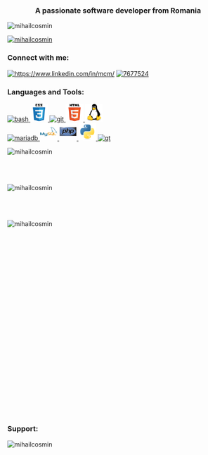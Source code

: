<h3 align="center">A passionate software developer from Romania</h3>

<p align="left"> <img src="https://komarev.com/ghpvc/?username=mihailcosmin&label=Profile%20views&color=0e75b6&style=flat" alt="mihailcosmin" /> </p>

<p align="left"> <a href="https://github.com/ryo-ma/github-profile-trophy"><img src="https://github-profile-trophy.vercel.app/?username=mihailcosmin&theme=matrix" alt="mihailcosmin" /></a> </p>

<h3 align="left">Connect with me:</h3>
<p align="left">
<a href="https://www.linkedin.com/in/mcm/" target="blank"><img align="center" src="https://raw.githubusercontent.com/rahuldkjain/github-profile-readme-generator/master/src/images/icons/Social/linked-in-alt.svg" alt="https://www.linkedin.com/in/mcm/" height="30" width="40" /></a>
<a href="https://stackoverflow.com/users/7677524" target="blank"><img align="center" src="https://raw.githubusercontent.com/rahuldkjain/github-profile-readme-generator/master/src/images/icons/Social/stack-overflow.svg" alt="7677524" height="30" width="40" /></a>
</p>

<h3 align="left">Languages and Tools:</h3>
<p align="left"> <a href="https://www.gnu.org/software/bash/" target="_blank"> <img src="https://www.vectorlogo.zone/logos/gnu_bash/gnu_bash-icon.svg" alt="bash" width="40" height="40"/> </a> <a href="https://www.w3schools.com/css/" target="_blank"> <img src="https://raw.githubusercontent.com/devicons/devicon/master/icons/css3/css3-original-wordmark.svg" alt="css3" width="40" height="40"/> </a> <a href="https://git-scm.com/" target="_blank"> <img src="https://www.vectorlogo.zone/logos/git-scm/git-scm-icon.svg" alt="git" width="40" height="40"/> </a> <a href="https://www.w3.org/html/" target="_blank"> <img src="https://raw.githubusercontent.com/devicons/devicon/master/icons/html5/html5-original-wordmark.svg" alt="html5" width="40" height="40"/> </a> <a href="https://www.linux.org/" target="_blank"> <img src="https://raw.githubusercontent.com/devicons/devicon/master/icons/linux/linux-original.svg" alt="linux" width="40" height="40"/> </a> <br>  <a href="https://mariadb.org/" target="_blank"> <img src="https://www.vectorlogo.zone/logos/mariadb/mariadb-icon.svg" alt="mariadb" width="40" height="40"/> </a> <a href="https://www.mysql.com/" target="_blank"> <img src="https://raw.githubusercontent.com/devicons/devicon/master/icons/mysql/mysql-original-wordmark.svg" alt="mysql" width="40" height="40"/> </a> <a href="https://www.php.net" target="_blank"> <img src="https://raw.githubusercontent.com/devicons/devicon/master/icons/php/php-original.svg" alt="php" width="40" height="40"/> </a> <a href="https://www.python.org" target="_blank"> <img src="https://raw.githubusercontent.com/devicons/devicon/master/icons/python/python-original.svg" alt="python" width="40" height="40"/> </a> <a href="https://www.qt.io/" target="_blank"> <img src="https://upload.wikimedia.org/wikipedia/commons/0/0b/Qt_logo_2016.svg" alt="qt" width="40" height="40"/> </a> </p>





<p>
  <img align="left" src="https://github-readme-stats.vercel.app/api/top-langs?username=mihailcosmin&show_icons=true&locale=en&layout=compact&theme=dark" alt="mihailcosmin" />
</p>
<br>
<br>
<br>
<br>
<p>
  <img align="left" src="https://github-readme-stats.vercel.app/api?username=mihailcosmin&show_icons=true&locale=en&theme=dark" alt="mihailcosmin" />
</p>
<br>
<br>
<br>
<br>
<p>
  <img align="left" src="https://github-readme-streak-stats.herokuapp.com/?user=mihailcosmin&&theme=dark" alt="mihailcosmin" />
 </p>

<br>
<br>
<br>
<br>
<br>
<br>
<br>
<br>
<br>
<br>
<br>
<br>
<br>
<br>
<br>
<br>
<br>
<br>
<br>
<br>
<br>
<br>
<br>
<br>
<br>
<br>
<h3 align="left">Support:</h3>
<p><a href="https://www.buymeacoffee.com/mihailcosmin "><img align="left" src="https://cdn.buymeacoffee.com/buttons/v2/default-yellow.png" height="50" width="210" alt="mihailcosmin " /></a></p>

